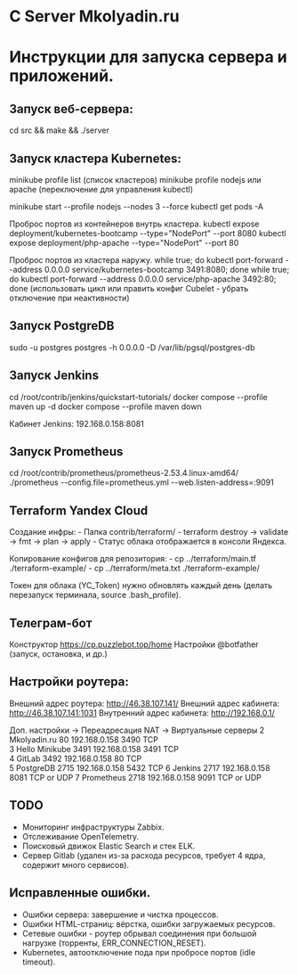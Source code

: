 # C Server Mkolyadin.ru
# Инструкции для запуска сервера и приложений.

## Запуск веб-сервера:

cd src && make && ./server

## Запуск кластера Kubernetes:

minikube profile list (список кластеров)
minikube profile nodejs или apache (переключение для управления kubectl)

minikube start --profile nodejs --nodes 3 --force
kubectl get pods -A

Проброс портов из контейнеров внутрь кластера.
kubectl expose deployment/kubernetes-bootcamp --type="NodePort" --port 8080
kubectl expose deployment/php-apache --type="NodePort" --port 80

Проброс портов из кластера наружу.
while true; do kubectl port-forward --address 0.0.0.0 service/kubernetes-bootcamp 3491:8080; done
while true; do kubectl port-forward --address 0.0.0.0 service/php-apache 3492:80; done
(использовать цикл или править конфиг Cubelet - убрать отключение при неактивности)

## Запуск PostgreDB
sudo -u postgres postgres -h 0.0.0.0 -D /var/lib/pgsql/postgres-db

## Запуск Jenkins
cd /root/contrib/jenkins/quickstart-tutorials/
docker compose --profile maven up -d
docker compose --profile maven down

Кабинет Jenkins: 192.168.0.158:8081

## Запуск Prometheus
cd /root/contrib/prometheus/prometheus-2.53.4.linux-amd64/
./prometheus --config.file=prometheus.yml --web.listen-address=:9091

## Terraform Yandex Cloud
Создание инфры:
    - Папка contrib/terraform/
    - terraform destroy -> validate -> fmt -> plan -> apply
    - Статус облака отображается в консоли Яндекса.

Копирование конфигов для репозитория:
    - cp ../terraform/main.tf ./terraform-example/
    - cp ../terraform/meta.txt ./terraform-example/

Токен для облака (YC_Token) нужно обновлять каждый день (делать перезапуск терминала, source .bash_profile).

## Телеграм-бот
Конструктор https://cp.puzzlebot.top/home
Настройки @botfather (запуск, остановка, и др.)

## Настройки роутера:

Внешний адрес роутера: http://46.38.107.141/
Внешний адрес кабинета: http://46.38.107.141:1031
Внутренний адрес кабинета: http://192.168.0.1/

Доп. настройки -> Переадресация NAT -> Виртуальные серверы
2	Mkolyadin.ru	80	192.168.0.158	3490	TCP		
3	Hello Minikube	3491	192.168.0.158	3491	TCP		
4	GitLab	3492	192.168.0.158	80	TCP		
5	PostgreDB	2715	192.168.0.158	5432	TCP
6	Jenkins	2717	192.168.0.158	8081	TCP or UDP
7	Prometheus	2718	192.168.0.158	9091	TCP or UDP

## TODO
- Мониторинг инфраструктуры Zabbix.
- Отслеживание OpenTelemetry.
- Поисковый движок Elastic Search и стек ELK.
- Сервер Gitlab (удален из-за расхода ресурсов, требует 4 ядра, содержит много сервисов).


## Исправленные ошибки.
- Ошибки сервера: завершение и чистка процессов.
- Ошибки HTML-cтраниц: вёрстка, ошибки загружаемых ресурсов.
- Сетевые ошибки - роутер обрывал соединения при большой нагрузке (торренты, ERR_CONNECTION_RESET).
- Kubernetes, автоотключение пода при пробросе портов (idle timeout).